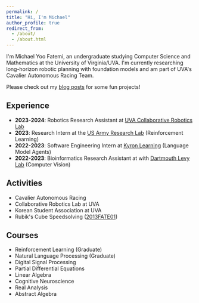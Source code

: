 ```yaml
---
permalink: /
title: "Hi, I'm Michael"
author_profile: true
redirect_from: 
  - /about/
  - /about.html
---
```


I'm Michael Yoo Fatemi, an undergraduate studying Computer Science and Mathematics at the University of Virginia/UVA. I'm currently researching long-horizon robotic planning with foundation models and am part of UVA's Cavalier Autonomous Racing Team.

Please check out my [blog posts](/year-archive/) for some fun projects!

## Experience

- **2023-2024**: Robotics Research Assistant at [UVA Collaborative Robotics Lab](https://www.collabrobotics.com/)
- **2023**: Research Intern at the [US Army Research Lab](http://www.arl.army.mil/) (Reinforcement Learning)
- **2022-2023**: Software Engineering Intern at [Kyron Learning](https://kyronlearning.com/) (Language Model Agents)
- **2022-2023**: Bioinformatics Research Assistant at with [Dartmouth Levy Lab](https://jlevy44.github.io/levylab/) (Computer Vision)

## Activities

- Cavalier Autonomous Racing
- Collaborative Robotics Lab at UVA
- Korean Student Association at UVA
- Rubik's Cube Speedsolving ([2013FATE01](https://www.worldcubeassociation.org/persons/2013FATE01))

## Courses

- Reinforcement Learning (Graduate)
- Natural Language Processing (Graduate)
- Digital Signal Processing
- Partial Differential Equations
- Linear Algebra
- Cognitive Neuroscience
- Real Analysis
- Abstract Algebra

